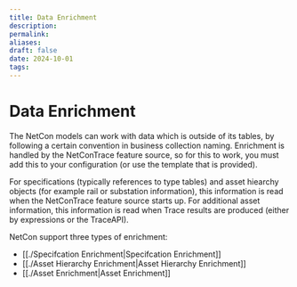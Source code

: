 ```yaml
---
title: Data Enrichment
description: 
permalink: 
aliases: 
draft: false
date: 2024-10-01
tags: 
---
```

# Data Enrichment

The NetCon models can work with data which is outside of its tables, by following a certain convention in business collection naming.
Enrichment is handled by the NetConTrace feature source, so for this to work, you must add this to your configuration (or use the template that is provided).

For specifications (typically references to type tables) and asset hiearchy objects (for example rail or substation information), this information is read when the NetConTrace feature source starts up.
For additional asset information, this information is read when Trace results are produced (either by expressions or the TraceAPI).

NetCon support three types of enrichment:

* [[./Specifcation Enrichment|Specifcation Enrichment]]
* [[./Asset Hierarchy Enrichment|Asset Hierarchy Enrichment]]
* [[./Asset Enrichment|Asset Enrichment]]
